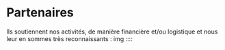 # Partenaires
Ils soutiennent nos activités, de manière financière et/ou logistique et nous leur en sommes très reconnaissants :
img ::::